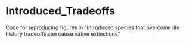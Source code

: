 # Introduced_Tradeoffs
Code for reproducing figures in "Introduced species that overcome life history tradeoffs can cause native extinctions"
